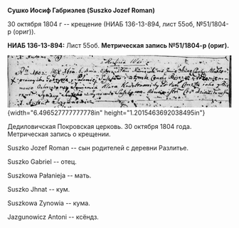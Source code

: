 **Сушко Иосиф Габриэлев (Suszko Jozef Roman)**

30 октября 1804 г -- крещение (НИАБ 136-13-894, лист 55об, №51/1804-р
(ориг)).

**НИАБ 136-13-894:** Лист 55об. **Метрическая запись №51/1804-р
(ориг).**

![](./media/90a5614db35c46ef9682879b601efb2fa08379f7.png){width="6.496527777777778in"
height="1.2015463692038495in"}

Дедиловичская Покровская церковь. 30 октября 1804 года. Метрическая
запись о крещении.

Suszko Jozef Roman -- сын родителей с деревни Разлитье.

Suszko Gabriel -- отец.

Suszkowa Pałanieja -- мать.

Suszko Jhnat -- кум.

Suszkowa Zynowia -- кума.

Jazgunowicz Antoni -- ксёндз.
